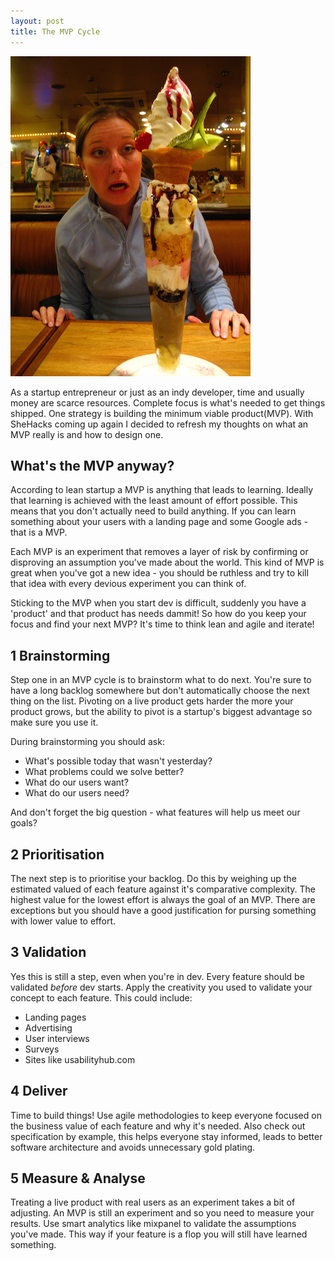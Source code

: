 ```yaml
---
layout: post
title: The MVP Cycle
---
```

<img src="/images/fulls/mvp.jpg" class="fit image"> 

As a startup entrepreneur or just as an indy developer, time and usually money are scarce resources. Complete focus is what's needed to get things shipped. One strategy is building the minimum viable product(MVP). With SheHacks coming up again I decided to refresh my thoughts on what an MVP really is and how to design one.

What's the MVP anyway?
---------------------
According to lean startup a MVP is anything that leads to learning. Ideally that learning is achieved with the least amount of effort possible. This means that you don't actually need to build anything. If you can learn something about your users with a landing page and some Google ads - that is a MVP.

Each MVP is an experiment that removes a layer of risk by confirming or disproving an assumption you've made about the world. This kind of MVP is great when you've got a new idea - you should be ruthless and try to kill that idea with every devious experiment you can think of.

Sticking to the MVP when you start dev is difficult, suddenly you have a 'product' and that product has needs dammit! So how do you keep your focus and find your next MVP? It's time to think lean and agile and iterate!

1 Brainstorming
----------------
Step one in an MVP cycle is to brainstorm what to do next. You're sure to have a long backlog somewhere but don't automatically choose the next thing on the list. Pivoting on a live product gets harder the more your product grows, but the ability to pivot is a startup's biggest advantage so make sure you use it. 

During brainstorming you should ask:
* What's possible today that wasn't yesterday?
* What problems could we solve better?
* What do our users want?
* What do our users need?

And don't forget the big question - what features will help us meet our goals?

2 Prioritisation
-----------------
The next step is to prioritise your backlog. Do this by weighing up the estimated valued of each feature against it's comparative complexity. The highest value for the lowest effort is always the goal of an MVP. There are exceptions but you should have a good justification for pursing something with lower value to effort.

3 Validation
-------------
Yes this is still a step, even when you're in dev. Every feature should be validated *before* dev starts. Apply the creativity you used to validate your concept to each feature. This could include:
* Landing pages
* Advertising
* User interviews
* Surveys
* Sites like usabilityhub.com

4 Deliver
----------
Time to build things! Use agile methodologies to keep everyone focused on the business value of each feature and why it's needed. Also check out specification by example, this helps everyone stay informed, leads to better software architecture and avoids unnecessary gold plating.

5 Measure & Analyse
---------------------
Treating a live product with real users as an experiment takes a bit of adjusting. An MVP is still an experiment and so you need to measure your results. Use smart analytics like mixpanel to validate the assumptions you've made. This way if your feature is a flop you will still have learned something.

